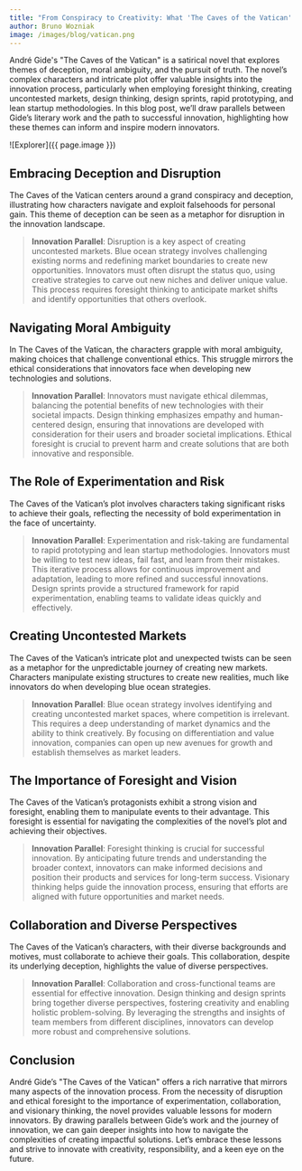 ```yaml
---
title: "From Conspiracy to Creativity: What 'The Caves of the Vatican' Teaches Us About Innovation"
author: Bruno Wozniak
image: /images/blog/vatican.png
---
```


André Gide's "The Caves of the Vatican" is a satirical novel that explores themes of deception, moral ambiguity, and the pursuit of truth. The novel’s complex characters and intricate plot offer valuable insights into the innovation process, particularly when employing foresight thinking, creating uncontested markets, design thinking, design sprints, rapid prototyping, and lean startup methodologies. In this blog post, we’ll draw parallels between Gide’s literary work and the path to successful innovation, highlighting how these themes can inform and inspire modern innovators.

![Explorer]({{ page.image }})

<!--more-->

## Embracing Deception and Disruption

The Caves of the Vatican centers around a grand conspiracy and deception, illustrating how characters navigate and exploit falsehoods for personal gain. This theme of deception can be seen as a metaphor for disruption in the innovation landscape.

> **Innovation Parallel**: Disruption is a key aspect of creating uncontested markets. Blue ocean strategy involves challenging existing norms and redefining market boundaries to create new opportunities. Innovators must often disrupt the status quo, using creative strategies to carve out new niches and deliver unique value. This process requires foresight thinking to anticipate market shifts and identify opportunities that others overlook.

## Navigating Moral Ambiguity

In The Caves of the Vatican, the characters grapple with moral ambiguity, making choices that challenge conventional ethics. This struggle mirrors the ethical considerations that innovators face when developing new technologies and solutions.

> **Innovation Parallel**: Innovators must navigate ethical dilemmas, balancing the potential benefits of new technologies with their societal impacts. Design thinking emphasizes empathy and human-centered design, ensuring that innovations are developed with consideration for their users and broader societal implications. Ethical foresight is crucial to prevent harm and create solutions that are both innovative and responsible.

## The Role of Experimentation and Risk

The Caves of the Vatican’s plot involves characters taking significant risks to achieve their goals, reflecting the necessity of bold experimentation in the face of uncertainty.

> **Innovation Parallel**: Experimentation and risk-taking are fundamental to rapid prototyping and lean startup methodologies. Innovators must be willing to test new ideas, fail fast, and learn from their mistakes. This iterative process allows for continuous improvement and adaptation, leading to more refined and successful innovations. Design sprints provide a structured framework for rapid experimentation, enabling teams to validate ideas quickly and effectively.

## Creating Uncontested Markets

The Caves of the Vatican’s intricate plot and unexpected twists can be seen as a metaphor for the unpredictable journey of creating new markets. Characters manipulate existing structures to create new realities, much like innovators do when developing blue ocean strategies.

> **Innovation Parallel**: Blue ocean strategy involves identifying and creating uncontested market spaces, where competition is irrelevant. This requires a deep understanding of market dynamics and the ability to think creatively. By focusing on differentiation and value innovation, companies can open up new avenues for growth and establish themselves as market leaders.

## The Importance of Foresight and Vision

The Caves of the Vatican’s protagonists exhibit a strong vision and foresight, enabling them to manipulate events to their advantage. This foresight is essential for navigating the complexities of the novel’s plot and achieving their objectives.

> **Innovation Parallel**: Foresight thinking is crucial for successful innovation. By anticipating future trends and understanding the broader context, innovators can make informed decisions and position their products and services for long-term success. Visionary thinking helps guide the innovation process, ensuring that efforts are aligned with future opportunities and market needs.

## Collaboration and Diverse Perspectives

The Caves of the Vatican’s characters, with their diverse backgrounds and motives, must collaborate to achieve their goals. This collaboration, despite its underlying deception, highlights the value of diverse perspectives.

> **Innovation Parallel**: Collaboration and cross-functional teams are essential for effective innovation. Design thinking and design sprints bring together diverse perspectives, fostering creativity and enabling holistic problem-solving. By leveraging the strengths and insights of team members from different disciplines, innovators can develop more robust and comprehensive solutions.

## Conclusion

André Gide’s "The Caves of the Vatican" offers a rich narrative that mirrors many aspects of the innovation process. From the necessity of disruption and ethical foresight to the importance of experimentation, collaboration, and visionary thinking, the novel provides valuable lessons for modern innovators. By drawing parallels between Gide’s work and the journey of innovation, we can gain deeper insights into how to navigate the complexities of creating impactful solutions. Let’s embrace these lessons and strive to innovate with creativity, responsibility, and a keen eye on the future.
